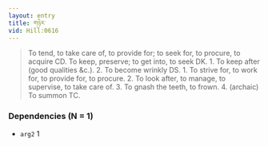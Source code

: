 ```yaml
---
layout: entry
title: གཉེར་
vid: Hill:0616
---
```

> To tend, to take care of, to provide for; to seek for, to procure, to acquire CD\. To keep, preserve; to get into, to seek DK\. 1\. To keep after (good qualities &c\.)\. 2\. To become wrinkly DS\. 1\. To strive for, to work for, to provide for, to procure\. 2\. To look after, to manage, to supervise, to take care of\. 3\. To gnash the teeth, to frown\. 4\. (archaic) To summon TC\.


### Dependencies (N = 1)
* `arg2` 1
